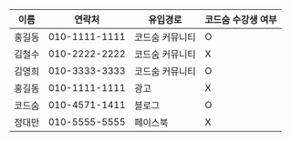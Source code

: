 |이름|연락처|유입경로|코드숨 수강생 여부|
|---|----|------|-------------|
|홍길동|010-1111-1111|코드숨 커뮤니티|O|
|김철수|010-2222-2222|코드숨 커뮤니티|X|
|김영희|010-3333-3333|코드숨 커뮤니티|O|
|홍길동|010-1111-1111|광고|X|
|코드숨|010-4571-1411|블로그|O|
|정대만|010-5555-5555|페이스북|X|
